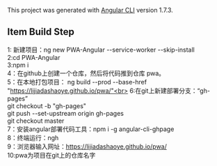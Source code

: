 
This project was generated with [Angular CLI](https://github.com/angular/angular-cli) version 1.7.3.

## Item Build Step

1: 新建项目：ng new PWA-Angular --service-worker --skip-install<br>
2:cd PWA-Angular  <br>
3:npm i  <br>
4：在github上创建一个仓库，然后将代码推到仓库 pwa。<br>
5：在本地打包项目： ng build --prod --base-href "https://lijiadashaoye.github.io/pwa/"<br>
6:在git上新建部署分支：“gh-pages”<br>
   git checkout -b "gh-pages"<br>
   git push --set-upstream origin gh-pages<br>
   git checkout master<br>
7：安装angular部署代码工具：npm i -g angular-cli-ghpage<br>
8：终端运行：ngh<br>
9：浏览器输入网址：https://lijiadashaoye.github.io/pwa/<br>
10:pwa为项目在git上的仓库名字